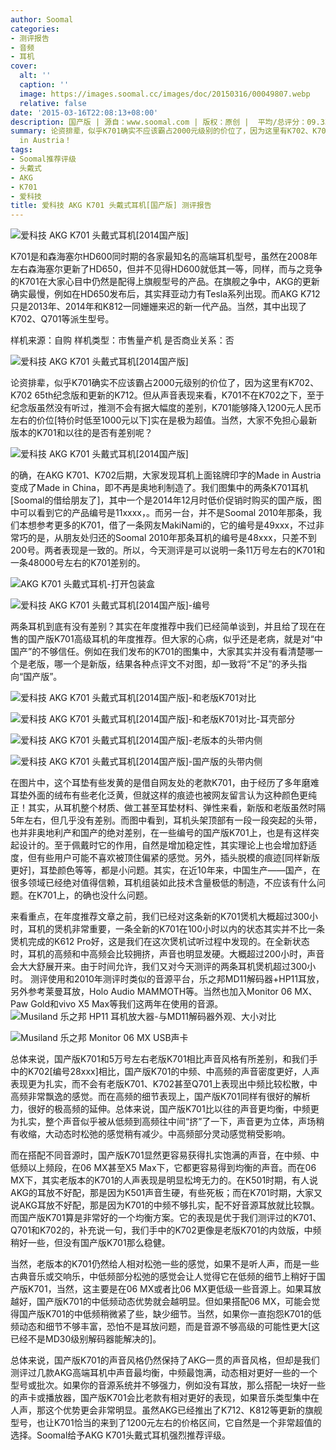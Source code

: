 ```yaml
---
author: Soomal
categories:
- 测评报告
- 音频
- 耳机
cover:
  alt: ''
  caption: ''
  image: https://images.soomal.cc/images/doc/20150316/00049807.webp
  relative: false
date: '2015-03-16T22:08:13+08:00'
description: 国产版 | 源自：www.soomal.com | 版权：原创 |  平均/总评分：09.33/1652
summary: 论资排辈，似乎K701确实不应该霸占2000元级别的价位了，因为这里有K702、K702 65th纪念版和更新的K712。但从声音表现来看，K701不在K702之下，但2014年底价格却降至1000元左右，大家想知道价格降低会不会音质变差，大家此时又看到，原来和几年前相比，K701已经早不是Made
  in Austria！
tags:
- Soomal推荐评级
- 头戴式
- AKG
- K701
- 爱科技
title: 爱科技 AKG K701 头戴式耳机[国产版] 测评报告
---
```


![爱科技 AKG K701 头戴式耳机[2014国产版]](https://images.soomal.cc/images/doc/20150215/00049305.webp)



K701是和森海塞尔HD600同时期的各家最知名的高端耳机型号，虽然在2008年左右森海塞尔更新了HD650，但并不见得HD600就低其一等，同样，而与之竞争的K701在大家心目中仍然是配得上旗舰型号的产品。在旗舰之争中，AKG的更新确实最慢，例如在HD650发布后，其实拜亚动力有Tesla系列出现。而AKG K712只是2013年、2014年和K812一同姗姗来迟的新一代产品。当然，其中出现了K702、Q701等派生型号。



样机来源：自购
样机类型：市售量产机
是否商业关系：否



![爱科技 AKG K701 头戴式耳机[2014国产版]](https://images.soomal.cc/images/doc/20150304/00049463.webp)



论资排辈，似乎K701确实不应该霸占2000元级别的价位了，因为这里有K702、K702 65th纪念版和更新的K712。但从声音表现来看，K701不在K702之下，至于纪念版虽然没有听过，推测不会有据大幅度的差别，K701能够降入1200元人民币左右的价位[特价时低至1000元以下]实在是极为超值。当然，大家不免担心最新版本的K701和以往的是否有差别呢？



![爱科技 AKG K701 头戴式耳机[2014国产版]](https://images.soomal.cc/images/doc/20150304/00049464.webp)



的确，在AKG K701、K702后期，大家发现耳机上面铭牌印字的Made in Austria变成了Made in China，即不再是奥地利制造了。我们图集中的两条K701耳机[Soomal的借给朋友了]，其中一个是2014年12月时低价促销时购买的国产版，图中可以看到它的产品编号是11xxxx，。而另一台，并不是Soomal 2010年那条，我们本想参考更多的K701，借了一条网友MakiNami的，它的编号是49xxx，不过非常巧的是，从朋友处归还的Soomal 2010年那条耳机的编号是48xxx，只差不到200号。两者表现是一致的。所以，今天测评是可以说明一条11万号左右的K701和一条48000号左右的K701差别的。



![AKG K701 头戴式耳机-打开包装盒](https://images.soomal.cc/images/doc/20100722/00006452_01.webp)



![爱科技 AKG K701 头戴式耳机[2014国产版]-编号](https://images.soomal.cc/images/doc/20150304/00049466_01.webp)



两条耳机到底有没有差别？其实在年度推荐中我们已经简单谈到，并且给了现在在售的国产版K701高级耳机的年度推荐。但大家的心病，似乎还是老病，就是对“中国产”的不够信任。例如在我们发布的K701的图集中，大家其实并没有看清楚哪一个是老版，哪一个是新版，结果各种点评文不对图，却一致将“不足”的矛头指向“国产版”。



![爱科技 AKG K701 头戴式耳机[2014国产版]-和老版K701对比](https://images.soomal.cc/images/doc/20150304/00049471_01.webp)



![爱科技 AKG K701 头戴式耳机[2014国产版]-和老版K701对比-耳壳部分](https://images.soomal.cc/images/doc/20150304/00049472_01.webp)



![爱科技 AKG K701 头戴式耳机[2014国产版]-老版本的头带内侧](https://images.soomal.cc/images/doc/20150304/00049473_01.webp)



![爱科技 AKG K701 头戴式耳机[2014国产版]-国产版的头带内侧](https://images.soomal.cc/images/doc/20150304/00049474_01.webp)



在图片中，这个耳垫有些发黄的是借自网友处的老款K701，由于经历了多年磨难耳垫外面的绒布有些老化泛黄，但就这样的痕迹也被网友留言认为这种颜色更纯正！其实，从耳机整个材质、做工甚至耳垫材料、弹性来看，新版和老版虽然时隔5年左右，但几乎没有差别。而图中看到，耳机头架顶部有一段一段突起的头带，也并非奥地利产和国产的绝对差别，在一些编号的国产版K701上，也是有这样突起设计的。至于佩戴时它的作用，自然是增加稳定性，其实理论上也会增加舒适度，但有些用户可能不喜欢被顶住偏紧的感觉。另外，插头脱模的痕迹[同样新版更好]，耳垫颜色等等，都是小问题。其实，在近10年来，中国生产――国产，在很多领域已经绝对值得信赖，耳机组装如此技术含量极低的制造，不应该有什么问题。在K701上，的确也没什么问题。

来看重点，在年度推荐文章之前，我们已经对这条新的K701煲机大概超过300小时，耳机的煲机非常重要，一条全新的K701在100小时以内的状态其实并不比一条煲机完成的K612 Pro好，这是我们在这次煲机试听过程中发现的。在全新状态时，耳机的高频和中高频会比较拥挤，声音也明显发硬。大概超过200小时，声音会大大舒展开来。由于时间允许，我们又对今天测评的两条耳机煲机超过300小时。
测评使用和2010年测评时类似的音源平台，乐之邦MD11解码器+HP11耳放，另外参考莱曼耳放，Holo Audio MAMMOTH等。当然也加入Monitor 06 MX、Paw Gold和vivo X5 Max等我们这两年在使用的音源。
![Musiland 乐之邦 HP11 耳机放大器-与MD11解码器外观、大小对比](https://images.soomal.cc/images/doc/20100924/00007348_01.webp)




![Musiland 乐之邦 Monitor 06 MX USB声卡](https://images.soomal.cc/images/doc/20131129/00037936_01.webp)




总体来说，国产版K701和5万号左右老版K701相比声音风格有所差别，和我们手中的K702[编号28xxx]相比，国产版K701的中频、中高频的声音密度更好，人声表现更为扎实，而不会有老版K701、K702甚至Q701上表现出中频比较松散，中高频非常飘逸的感觉。而在高频的细节表现上，国产版K701同样有很好的解析力，很好的极高频的延伸。总体来说，国产版K701比以往的声音更均衡，中频更为扎实，整个声音似乎被从低频到高频往中间“挤”了一下，声音更为立体，声场稍有收缩，大动态时松弛的感觉稍有减少。中高频部分灵动感觉稍受影响。

而在搭配不同音源时，国产版K701显然更容易获得扎实饱满的声音，在中频、中低频以上频段，在06 MX甚至X5 Max下，它都更容易得到均衡的声音。而在06 MX下，其实老版本的K701的人声表现是明显松垮无力的。在K501时期，有人说AKG的耳放不好配，那是因为K501声音生硬，有些死板；而在K701时期，大家又说AKG耳放不好配，那是因为K701的中频不够扎实，配不好音源耳放就比较飘。而国产版K701算是非常好的一个均衡方案。它的表现是优于我们测评过的K701、Q701和K702的，补充说一句，我们手中的K702更像是老版K701的内敛版，中频稍好一些，但没有国产版K701那么稳健。

当然，老版本的K701仍然给人相对松弛一些的感觉，如果不是听人声，而是一些古典音乐或交响乐，中低频部分松弛的感觉会让人觉得它在低频的细节上稍好于国产版K701，当然，这主要是在06 MX或者比06 MX更低级一些音源上。如果耳放越好，国产版K701的中低频动态优势就会越明显。但如果搭配06 MX，可能会觉得国产版K701的中低频稍微紧了些，缺少细节。当然，如果你一直抱怨K701的低频动态和细节不够丰富，恐怕不是耳放问题，而是音源不够高级的可能性更大[这已经不是MD30级别解码器能解决的]。

总体来说，国产版K701的声音风格仍然保持了AKG一贯的声音风格，但却是我们测评过几款AKG高端耳机中声音最均衡，中频最饱满，动态相对更好一些的一个型号或批次。如果你的音源系统并不够强力，例如没有耳放，那么搭配一块好一些的声卡或播放器，国产版K701会比老款有相对更好的表现，如果音乐类型集中在人声，那这个优势更会非常明显。虽然AKG已经推出了K712、K812等更新的旗舰型号，也让K701恰当的来到了1200元左右的价格区间，它自然是一个非常超值的选择。Soomal给予AKG K701头戴式耳机强烈推荐评级。
